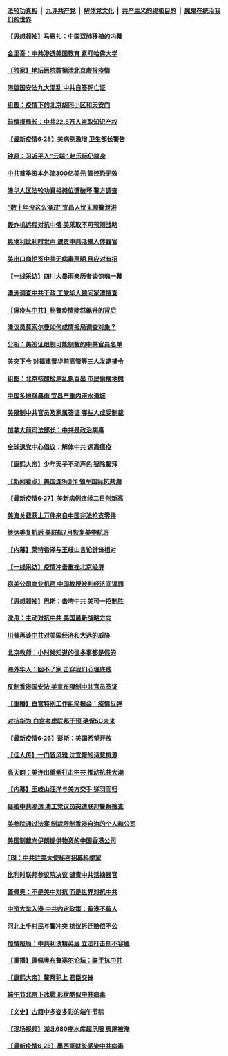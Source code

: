 

####  [法轮功真相](../../../../basic/blob/master/README.md?t=06291231) &nbsp;|&nbsp; [九评共产党](../../../../9ping.md/blob/master/README.md?t=06291231) &nbsp;|&nbsp; [解体党文化](../../../../jtdwh.md/blob/master/README.md?t=06291231)  &nbsp;|&nbsp; [共产主义的终极目的](../../../../gczydzjmd.md/blob/master/README.md?t=06291231) &nbsp;|&nbsp; [魔鬼在统治我们的世界](../../../../mgztzwmdsj.md/blob/master/README.md?t=06291231) 

#### [【思想领袖】马恩扎：中国双肺移植的内幕](../pages/nf4514/n12047397.md?t=06291231) 

#### [金里奇：中共渗透美国教育 紧盯哈佛大学](../pages/nf4514/n12217783.md?t=06291231) 

#### [【独家】地坛医院数据泄北京虚报疫情](../pages/nf4514/n12217892.md?t=06291231) 

#### [港版国安法九大混乱 中共自签死亡证](../pages/nf4514/n12218021.md?t=06291231) 

#### [组图：疫情下的北京胡同小区和天安门](../pages/nf4514/n12217618.md?t=06291231) 

#### [前情报局长：中共22.5万人盗取知识产权](../pages/nf4514/n12217857.md?t=06291231) 

#### [【最新疫情6·28】美病例激增 卫生部长警告](../pages/nf4514/n12212934.md?t=06291231) 

#### [钟原：习近平入“云端” 赵乐际仍隐身](../pages/nf4514/n12217720.md?t=06291231) 

#### [中共首季资本外流300亿美元 管控恐无效](../pages/nf4514/n12217543.md?t=06291231) 

#### [澳华人区法轮功真相摊位遭破坏 警方调查](../pages/nf4514/n12217341.md?t=06291231) 

#### [“数十年没这么淹过”宜昌人忧无预警泄洪](../pages/nf4514/n12217308.md?t=06291231) 

#### [轰炸机远程对抗中俄 美采取不可预测战略](../pages/nf4514/n12205278.md?t=06291231) 

#### [奥地利比利时发声  谴责中共活摘人体器官](../pages/nf4514/n12216554.md?t=06291231) 

#### [美出口商拒签中共无病毒声明 且应对有招](../pages/nf4514/n12216909.md?t=06291231) 

#### [【一线采访】四川大暴雨亲历者谈惊魂一幕](../pages/nf4514/n12216420.md?t=06291231) 

#### [澳洲调查中共干政 工党华人顾问家遭搜查](../pages/nf4514/n12216804.md?t=06291231) 

#### [【瘟疫与中共】秘鲁疫情陡然飙升的背后](../pages/nf4514/n12216630.md?t=06291231) 

#### [澳议员莫索尔曼如何成情报局调查对象？](../pages/nf4514/n12216661.md?t=06291231) 

#### [分析：美签证限制可能制裁的中共官员名单](../pages/nf4514/n12216563.md?t=06291231) 

#### [美突下令 对福建晋华前高管等三人发逮捕令](../pages/nf4514/n12216296.md?t=06291231) 

#### [组图：北京核酸检测乱象百出 市民偷摆地摊](../pages/nf4514/n12216358.md?t=06291231) 

#### [中国多地降暴雨 宜昌严重内涝水淹城](../pages/nf4514/n12215877.md?t=06291231) 

#### [美限制中共官员及家属签证 哪些人或受制裁](../pages/nf4514/n12216208.md?t=06291231) 

#### [加拿大前司法部长：中共是政治病毒](../pages/nf4514/n12216076.md?t=06291231) 

#### [全球退党中心倡议：解体中共 远离瘟疫](../pages/nf4514/n12214964.md?t=06291231) 

#### [【康熙大帝】少年天子不动声色 智除鳌拜](../pages/nf4514/n12131792.md?t=06291231) 

#### [【新闻看点】美国连9动作 领军国际抗共潮](../pages/nf4514/n12215121.md?t=06291231) 

#### [【最新疫情6·27】美新病例连续二日创新高](../pages/nf4514/n12215389.md?t=06291231) 

#### [美海关截获上万件来自中国非法枪支零件](../pages/nf4514/n12215668.md?t=06291231) 

#### [继达美复航后 美联航7月恢复美中航班](../pages/nf4514/n12215347.md?t=06291231) 

#### [【内幕】莱特希泽与王岐山言论针锋相对](../pages/nf4514/n12212986.md?t=06291231) 

#### [【一线采访】疫情冲击重挫北京经济](../pages/nf4514/n12215313.md?t=06291231) 

#### [窃美公司商业机密 中国教授被判经济间谍罪](../pages/nf4514/n12215195.md?t=06291231) 

#### [【思想领袖】巴斯：击垮中共 美可一招制胜](../pages/nf4514/n12033990.md?t=06291231) 

#### [沈舟：主动对抗中共 美国最新战略方向](../pages/nf4514/n12215183.md?t=06291231) 

#### [川普再谈中共对美国经济和大选的威胁](../pages/nf4514/n12214917.md?t=06291231) 

#### [北京教师：小时候知道的很多事都是假的](../pages/nf4514/n12133812.md?t=06291231) 

#### [海外华人：回不了家 击穿我们心理底线](../pages/nf4514/n12214603.md?t=06291231) 

#### [反制香港国安法 美宣布限制中共官员签证](../pages/nf4514/n12214505.md?t=06291231) 

#### [【重播】白宫特别工作组简报会：疫情反弹](../pages/nf4514/n12214278.md?t=06291231) 

#### [对抗华为 白宫考虑联邦干预 确保5G未来](../pages/nf4514/n12214112.md?t=06291231) 

#### [【最新疫情6·26】彭斯：美国希望开放](../pages/nf4514/n12213008.md?t=06291231) 

#### [【佳人传】一门皆风雅 沈宜修的诗意桃源](../pages/nf4514/n12204829.md?t=06291231) 

#### [高天韵：美连出重拳打击中共 推动抗共大潮](../pages/nf4514/n12213368.md?t=06291231) 

#### [【内幕】王岐山汪洋与美方交手 铩羽而归](../pages/nf4514/n12212964.md?t=06291231) 

#### [疑被中共渗透 澳工党议员突遭联邦警察搜查](../pages/nf4514/n12213367.md?t=06291231) 

#### [美参院通过法案 制裁限制香港自治的个人和公司](../pages/nf4514/n12212374.md?t=06291231) 

#### [美国制裁向伊朗提供物资的中国香港公司](../pages/nf4514/n12212790.md?t=06291231) 

#### [FBI：中共驻美大使秘密招募科学家](../pages/nf4514/n12212753.md?t=06291231) 

#### [比利时联邦参议院决议 谴责中共活摘器官](../pages/nf4514/n12212777.md?t=06291231) 

#### [蓬佩奥：不是美中对抗 而是世界对抗中共](../pages/nf4514/n12212375.md?t=06291231) 

#### [中资大举入港 中共内定政策：留港不留人](../pages/nf4514/n12212567.md?t=06291231) 

#### [河北上千村民与警冲突 抗议拆迁赔偿不公](../pages/nf4514/n12212312.md?t=06291231) 

#### [加情报局：中共利诱精英层 立法打击刻不容缓](../pages/nf4514/n12211093.md?t=06291231) 

#### [【重播】蓬佩奥布鲁塞尔论坛：联手抗中共](../pages/nf4514/n12211937.md?t=06291231) 

#### [【康熙大帝】鳌拜犯上 君臣交锋](../pages/nf4514/n12131668.md?t=06291231) 

#### [端午节北京下冰雹 形状酷似中共病毒](../pages/nf4514/n12211676.md?t=06291231) 

#### [【文史】古籍中多姿多彩的端午节粽](../pages/nf4514/n12183964.md?t=06291231) 

#### [【现场视频】湖北680座水库超汛限 房屋被淹](../pages/nf4514/n12211217.md?t=06291231) 

#### [【最新疫情6·25】墨西哥财长感染中共病毒](../pages/nf4514/n12210649.md?t=06291231) 


